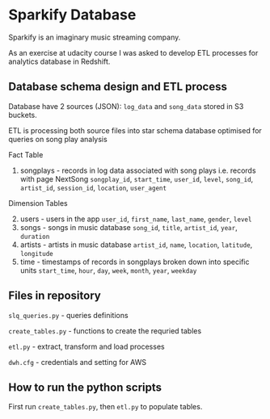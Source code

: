 # Sparkify Database

Sparkify is an imaginary music streaming company. 

As an exercise at udacity course I was asked to develop ETL processes for analytics database in Redshift.

## Database schema design and ETL process
Database have 2 sources (JSON): `log_data` and `song_data` stored in S3 buckets. 

ETL is processing both source files into star schema database optimised for queries on song play analysis

Fact Table

1. songplays - records in log data associated with song plays i.e. records with page NextSong
`songplay_id`, `start_time`, `user_id`, `level`, `song_id`, `artist_id`, `session_id`, `location`, `user_agent`

Dimension Tables

2. users - users in the app
`user_id`, `first_name`, `last_name`, `gender`, `level`
3. songs - songs in music database
`song_id`, `title`, `artist_id`, `year`, `duration`
4. artists - artists in music database
`artist_id`, `name`, `location`, `latitude`, `longitude`
5. time - timestamps of records in songplays broken down into specific units
`start_time`, `hour`, `day`, `week`, `month`, `year`, `weekday`

## Files in repository

`slq_queries.py` - queries definitions

`create_tables.py` - functions to create the requried tables

`etl.py` - extract, transform and load processes

`dwh.cfg` - credentials and setting for AWS

## How to run the python scripts

First run `create_tables.py`, then `etl.py` to populate tables.